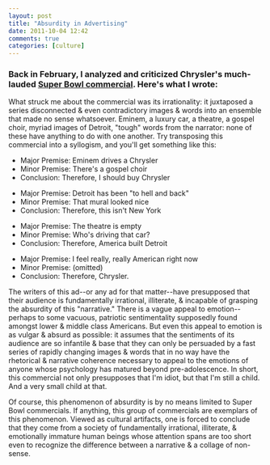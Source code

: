 ```yaml
---
layout: post
title: "Absurdity in Advertising"
date: 2011-10-04 12:42
comments: true
categories: [culture]
---
```


### Back in February, I analyzed and criticized Chrysler's much-lauded [Super Bowl commercial](http://www.youtube.com/watch?v=SKL254Y_jtc). Here's what I wrote:

What struck me about the commercial was its irrationality: it juxtaposed a series disconnected & even contradictory images & words into an ensemble that made no sense whatsoever. Eminem, a luxury car, a theatre, a gospel choir, myriad images of Detroit, "tough" words from the narrator: none of these have anything to do with one another. Try transposing this commercial into a syllogism, and you'll get something like this:
    
+ Major Premise: Eminem drives a Chrysler
+ Minor Premise: There's a gospel choir
+ Conclusion: Therefore, I should buy Chrysler
    
* Major Premise: Detroit has been "to hell and back"
* Minor Premise: That mural looked nice
* Conclusion: Therefore, this isn't New York
    
- Major Premise: The theatre is empty
- Minor Premise: Who's driving that car?
- Conclusion: Therefore, America built Detroit
    
+ Major Premise: I feel really, really American right now
+ Minor Premise: (omitted)
+ Conclusion: Therefore, Chrysler.
    
The writers of this ad--or any ad for that matter--have presupposed that their audience is fundamentally irrational, illiterate, & incapable of grasping the absurdity of this "narrative." There is a vague appeal to emotion--perhaps to some vacuous, patriotic sentimentality supposedly found amongst lower & middle class Americans. But even this appeal to emotion is as vulgar & absurd as possible: it assumes that the sentiments of its audience are so infantile & base that they can only be persuaded by a fast series of rapidly changing images & words that in no way have the rhetorical & narrative coherence necessary to appeal to the emotions of anyone whose psychology has matured beyond pre-adolescence. In short, this commercial not only presupposes that I'm idiot, but that I'm still a child. And a very small child at that. 

Of course, this phenomenon of absurdity is by no means limited to Super Bowl commercials. If anything, this group of commercials are exemplars of this phenomenon. Viewed as cultural artifacts, one is forced to conclude that they come from a society of fundamentally irrational, illiterate, & emotionally immature human beings whose attention spans are too short even to recognize the difference between a narrative & a collage of non-sense.